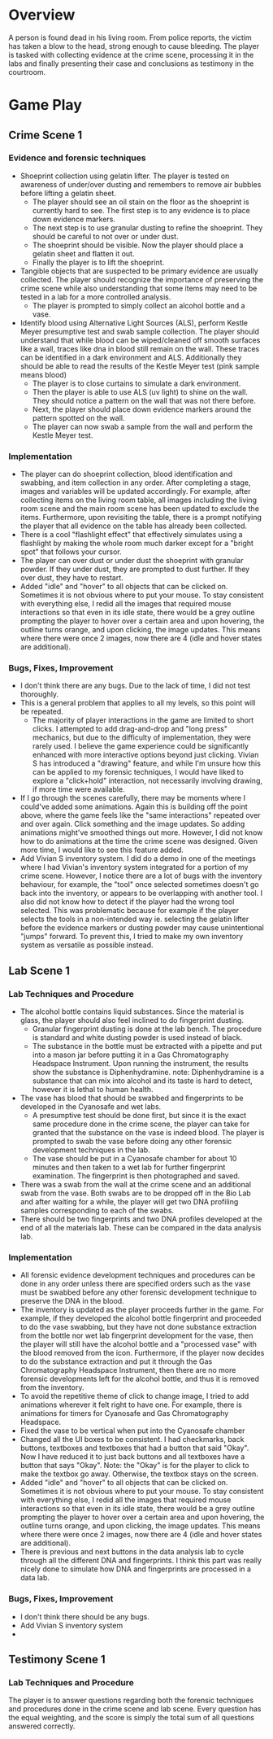 # Overview
A person is found dead in his living room. From police reports, the victim has taken a blow to the head, strong enough to cause bleeding. The player is tasked with collecting evidence at the crime scene, processing it in the labs and finally presenting their case and conclusions as testimony in the courtroom. 
# Game Play
## Crime Scene 1
### Evidence and forensic techniques
- Shoeprint collection using gelatin lifter. The player is tested on awareness of under/over dusting and remembers to remove air bubbles before lifting a gelatin sheet.
  - The player should see an oil stain on the floor as the shoeprint is currently hard to see. The first step is to any evidence is to place down evidence markers. 
  - The next step is to use granular dusting to refine the shoeprint. They should be careful to not over or under dust.
  - The shoeprint should be visible. Now the player should place a gelatin sheet and flatten it out.
  - Finally the player is to lift the shoeprint.
- Tangible objects that are suspected to be primary evidence are usually collected. The player should recognize the importance of preserving the crime scene while also understanding that some items may need to be tested in a lab for a more controlled analysis.
  - The player is prompted to simply collect an alcohol bottle and a vase.
- Identify blood using Alternative Light Sources (ALS), perform Kestle Meyer presumptive test and swab sample collection. The player should understand that while blood can be wiped/cleaned off smooth surfaces like a wall, traces like dna in blood still remain on the wall. These traces can be identified in a dark environment and ALS. Additionally they should be able to read the results of the Kestle Meyer test (pink sample means blood)
  - The player is to close curtains to simulate a dark environment.
  - Then the player is able to use ALS (uv light) to shine on the wall. They should notice a pattern on the wall that was not there before. 
  - Next, the player should place down evidence markers around the pattern spotted on the wall.
  - The player can now swab a sample from the wall and perform the Kestle Meyer test.
### Implementation
- The player can do shoeprint collection, blood identification and swabbing, and item collection in any order. After completing a stage, images and variables will be updated accordingly. For example, after collecting items on the living room table, all images including the living room scene and the main room scene has been updated to exclude the items. Furthermore, upon revisiting the table, there is a prompt notifying the player that all evidence on the table has already been collected. 
- There is a cool "flashlight effect" that effectively simulates using a flashlight by making the whole room much darker except for a "bright spot" that follows your cursor.
- The player can over dust or under dust the shoeprint with granular powder. If they under dust, they are prompted to dust further. If they over dust, they have to restart.
- Added "idle" and "hover" to all objects that can be clicked on. Sometimes it is not obvious where to put your mouse. To stay consistent with everything else, I redid all the images that required mouse interactions so that even in its idle state, there would be a grey outline prompting the player to hover over a certain area and upon hovering, the outline turns orange, and upon clicking, the image updates. This means where there were once 2 images, now there are 4 (idle and hover states are additional).
### Bugs, Fixes, Improvement
- I don't think there are any bugs. Due to the lack of time, I did not test thoroughly.
- This is a general problem that applies to all my levels, so this point will be repeated.
  - The majority of player interactions in the game are limited to short clicks. I attempted to add drag-and-drop and "long press" mechanics, but due to the difficulty of implementation, they were rarely used. I believe the game experience could be significantly enhanced with more interactive options beyond just clicking. Vivian S has introduced a "drawing" feature, and while I'm unsure how this can be applied to my forensic techniques, I would have liked to explore a "click+hold" interaction, not necessarily involving drawing, if more time were available.
- If I go through the scenes carefully, there may be moments where I could've added some animations. Again this is building off the point above, where the game feels like the "same interactions" repeated over and over again. Click something and the image updates. So adding animations might've smoothed things out more. However, I did not know how to do animations at the time the crime scene was designed. Given more time, I would like to see this feature added.
- Add Vivian S inventory system. I did do a demo in one of the meetings where I had Vivian's inventory system integrated for a portion of my crime scene. However, I notice there are a lot of bugs with the inventory behaviour, for example, the "tool" once selected sometimes doesn't go back into the inventory, or appears to be overlapping with another tool. I also did not know how to detect if the player had the wrong tool selected. This was problematic because for example if the player selects the tools in a non-intended way ie. selecting the gelatin lifter before the evidence markers or dusting powder may cause unintentional "jumps" forward. To prevent this, I tried to make my own inventory system as versatile as possible instead.
  
## Lab Scene 1
### Lab Techniques and Procedure
- The alcohol bottle contains liquid substances. Since the material is glass, the player should also feel inclined to do fingerprint dusting.
  - Granular fingerprint dusting is done at the lab bench. The procedure is standard and white dusting powder is used instead of black. 
  - The substance in the bottle must be extracted with a pipette and put into a mason jar before putting it in a Gas Chromatography Headspace Instrument. Upon running the instrument, the results show the substance is Diphenhydramine. note: Diphenhydramine is a substance that can mix into alcohol and its taste is hard to detect, however it is lethal to human health.
- The vase has blood that should be swabbed and fingerprints to be developed in the Cyanosafe and wet labs.
  - A presumptive test should be done first, but since it is the exact same procedure done in the crime scene, the player can take for granted that the substance on the vase is indeed blood. The player is prompted to swab the vase before doing any other forensic development techniques in the lab.
  - The vase should be put in a Cyanosafe chamber for about 10 minutes and then taken to a wet lab for further fingerprint examination. The fingerprint is then photographed and saved.
- There was a swab from the wall at the crime scene and an additional swab from the vase. Both swabs are to be dropped off in the Bio Lab and after waiting for a while, the player will get two DNA profiling samples corresponding to each of the swabs.
- There should be two fingerprints and two DNA profiles developed at the end of all the materials lab. These can be compared in the data analysis lab.
### Implementation
- All forensic evidence development techniques and procedures can be done in any order unless there are specified orders such as the vase must be swabbed before any other forensic development technique to preserve the DNA in the blood.
- The inventory is updated as the player proceeds further in the game. For example, if they developed the alcohol bottle fingerprint and proceeded to do the vase swabbing, but they have not done substance extraction from the bottle nor wet lab fingerprint development for the vase, then the player will still have the alcohol bottle and a "processed vase" with the blood removed from the icon. Furthermore, if the player now decides to do the substance extraction and put it through the Gas Chromatography Headspace Instrument, then there are no more forensic developments left for the alcohol bottle, and thus it is removed from the inventory.
- To avoid the repetitive theme of click to change image, I tried to add animations wherever it felt right to have one. For example, there is animations for timers for Cyanosafe and Gas Chromatography Headspace.
- Fixed the vase to be vertical when put into the Cyanosafe chamber
- Changed all the UI boxes to be consistent. I had checkmarks, back buttons, textboxes and textboxes that had a button that said "Okay". Now I have reduced it to just back buttons and all textboxes have a button that says "Okay". Note: the "Okay" is for the player to click to make the textbox go away. Otherwise, the textbox stays on the screen.
- Added "idle" and "hover" to all objects that can be clicked on. Sometimes it is not obvious where to put your mouse. To stay consistent with everything else, I redid all the images that required mouse interactions so that even in its idle state, there would be a grey outline prompting the player to hover over a certain area and upon hovering, the outline turns orange, and upon clicking, the image updates. This means where there were once 2 images, now there are 4 (idle and hover states are additional).
- There is previous and next buttons in the data analysis lab to cycle through all the different DNA and fingerprints. I think this part was really nicely done to simulate how DNA and fingerprints are processed in a data lab. 
### Bugs, Fixes, Improvement
- I don't think there should be any bugs.
- Add Vivian S inventory system
- 
## Testimony Scene 1
### Lab Techniques and Procedure
The player is to answer questions regarding both the forensic techniques and procedures done in the crime scene and lab scene. Every question has the equal weighting, and the score is simply the total sum of all questions answered correctly.




